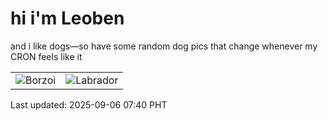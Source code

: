 # hi i'm Leoben

and i like dogs—so have some random dog pics that change whenever my CRON feels like it

|  |  |
|--------|----------|
| ![Borzoi](https://random-dog-vercel.vercel.app/api/random-borzoi?v=1757115634) | ![Labrador](https://random-dog-vercel.vercel.app/api/random-labrador?v=1757115634) |

Last updated: 2025-09-06 07:40 PHT
